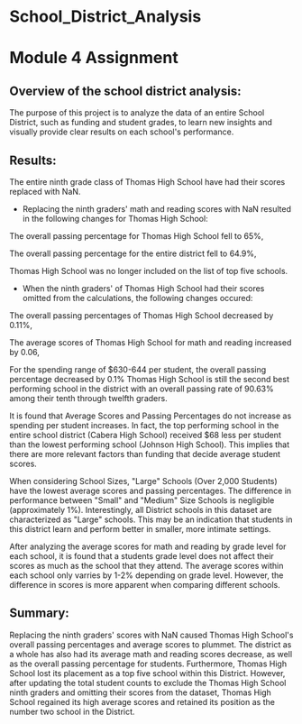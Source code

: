 # School_District_Analysis
# Module 4 Assignment 


## Overview of the school district analysis:

The purpose of this project is to analyze the data of an entire School District, such as funding and student grades, to learn new insights and visually provide clear results on each school's performance. 

## Results:

The entire ninth grade class of Thomas High School have had their scores replaced with NaN. 


- Replacing the ninth graders' math and reading scores with NaN resulted in the following changes for Thomas High School:

The overall passing percentage for Thomas High School fell to 65%,

The overall passing percentage for the entire district fell to 64.9%,

Thomas High School was no longer included on the list of top five schools.

- When the ninth graders' of Thomas High School had their scores omitted from the calculations, the following changes occured:

The overall passing percentages of Thomas High School decreased by 0.11%,

The average scores of Thomas High School for math and reading increased by 0.06,

For the spending range of $630-644 per student, the overall passing percentage decreased by 0.1%
Thomas High School is still the second best performing school in the district with an overall passing rate of 90.63% among their tenth through twelfth graders.



It is found that Average Scores and Passing Percentages do not increase as spending per student increases. In fact, the top performing school in the entire school district (Cabera High School) received $68 less per student than the lowest performing school (Johnson High School). This implies that there are more relevant factors than funding that decide average student scores.

When considering School Sizes, "Large" Schools (Over 2,000 Students) have the lowest average scores and passing percentages. The difference in performance between "Small" and "Medium" Size Schools is negligible (approximately 1%). Interestingly, all District schools in this dataset are characterized as "Large" schools. This may be an indication that students in this district learn and perform better in smaller, more intimate settings.

After analyzing the average scores for math and reading by grade level for each school, it is found that a students grade level does not affect their scores as much as the school that they attend. The average scores within each school only varries by 1-2% depending on grade level. However, the difference in scores is more apparent when comparing different schools.



## Summary: 

Replacing the ninth graders' scores with NaN caused Thomas High School's overall passing percentages and average scores to plummet. The district as a whole has also had its average math and reading scores decrease, as well as the overall passing percentage for students. Furthermore, Thomas High School lost its placement as a top five school within this District. However, after updating the total student counts to exclude the Thomas High School ninth graders and omitting their scores from the dataset, Thomas High School regained its high average scores and retained its position as the number two school in the District. 
